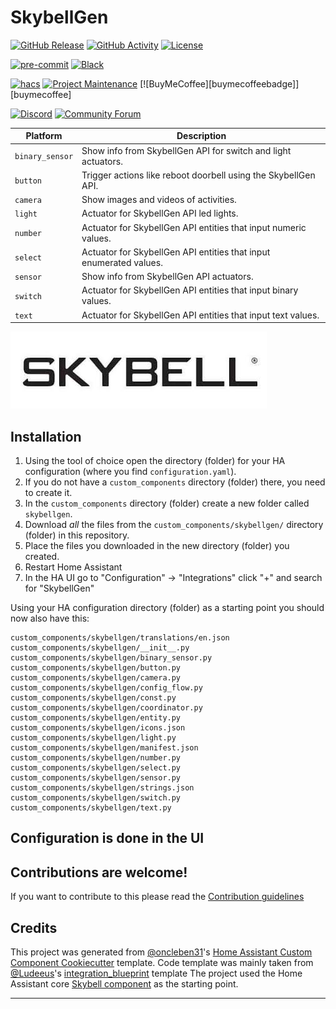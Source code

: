 # SkybellGen

[![GitHub Release][releases-shield]][releases]
[![GitHub Activity][commits-shield]][commits]
[![License][license-shield]](LICENSE)

[![pre-commit][pre-commit-shield]][pre-commit]
[![Black][black-shield]][black]

[![hacs][hacsbadge]][hacs]
[![Project Maintenance][maintenance-shield]][user_profile]
[![BuyMeCoffee][buymecoffeebadge]][buymecoffee]

[![Discord][discord-shield]][discord]
[![Community Forum][forum-shield]][forum]

| Platform        | Description                                                        |
| --------------- | ------------------------------------------------------------------ |
| `binary_sensor` | Show info from SkybellGen API for switch and light actuators.      |
| `button`        | Trigger actions like reboot doorbell using the SkybellGen API.     |
| `camera`        | Show images and videos of activities.                              |
| `light`         | Actuator for SkybellGen API led lights.                            |
| `number`        | Actuator for SkybellGen API entities that input numeric values.    |
| `select`        | Actuator for SkybellGen API entities that input enumerated values. |
| `sensor`        | Show info from SkybellGen API actuators.                           |
| `switch`        | Actuator for SkybellGen API entities that input binary values.     |
| `text`          | Actuator for SkybellGen API entities that input text values.       |

![Skybell](skybell.jpg)

## Installation

1. Using the tool of choice open the directory (folder) for your HA configuration (where you find `configuration.yaml`).
2. If you do not have a `custom_components` directory (folder) there, you need to create it.
3. In the `custom_components` directory (folder) create a new folder called `skybellgen`.
4. Download _all_ the files from the `custom_components/skybellgen/` directory (folder) in this repository.
5. Place the files you downloaded in the new directory (folder) you created.
6. Restart Home Assistant
7. In the HA UI go to "Configuration" -> "Integrations" click "+" and search for "SkybellGen"

Using your HA configuration directory (folder) as a starting point you should now also have this:

```text
custom_components/skybellgen/translations/en.json
custom_components/skybellgen/__init__.py
custom_components/skybellgen/binary_sensor.py
custom_components/skybellgen/button.py
custom_components/skybellgen/camera.py
custom_components/skybellgen/config_flow.py
custom_components/skybellgen/const.py
custom_components/skybellgen/coordinator.py
custom_components/skybellgen/entity.py
custom_components/skybellgen/icons.json
custom_components/skybellgen/light.py
custom_components/skybellgen/manifest.json
custom_components/skybellgen/number.py
custom_components/skybellgen/select.py
custom_components/skybellgen/sensor.py
custom_components/skybellgen/strings.json
custom_components/skybellgen/switch.py
custom_components/skybellgen/text.py
```

## Configuration is done in the UI

<!---->

## Contributions are welcome!

If you want to contribute to this please read the [Contribution guidelines](CONTRIBUTING.md)

## Credits

This project was generated from [@oncleben31](https://github.com/oncleben31)'s [Home Assistant Custom Component Cookiecutter](https://github.com/oncleben31/cookiecutter-homeassistant-custom-component) template.
Code template was mainly taken from [@Ludeeus](https://github.com/ludeeus)'s [integration_blueprint][integration_blueprint] template
The project used the Home Assistant core [Skybell component](https://www.home-assistant.io/integrations/skybell/) as the starting point.

---

[integration_blueprint]: https://github.com/custom-components/integration_blueprint
[black]: https://github.com/psf/black
[black-shield]: https://img.shields.io/badge/code%20style-black-000000.svg?style=for-the-badge
[commits-shield]: https://img.shields.io/github/commit-activity/y/tcareyintx/skybellgen.svg?style=for-the-badge
[commits]: https://github.com/tcareyintx/skybellgen/commits/main
[hacs]: https://hacs.xyz
[hacsbadge]: https://img.shields.io/badge/HACS-Custom-orange.svg?style=for-the-badge
[discord]: https://discord.gg/Qa5fW2R
[discord-shield]: https://img.shields.io/discord/330944238910963714.svg?style=for-the-badge
[exampleimg]: example.png
[forum-shield]: https://img.shields.io/badge/community-forum-brightgreen.svg?style=for-the-badge
[forum]: https://community.home-assistant.io/
[license-shield]: https://img.shields.io/github/license/tcareyintx/skybellgen.svg?style=for-the-badge
[maintenance-shield]: https://img.shields.io/badge/maintainer-%40tcareyintx-blue.svg?style=for-the-badge
[pre-commit]: https://github.com/pre-commit/pre-commit
[pre-commit-shield]: https://img.shields.io/badge/pre--commit-enabled-brightgreen?style=for-the-badge
[releases-shield]: https://img.shields.io/github/release/tcareyintx/skybellgen.svg?style=for-the-badge
[releases]: https://github.com/tcareyintx/skybellgen/releases
[user_profile]: https://github.com/tcareyintx
